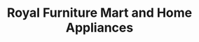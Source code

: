 ---
title: "Royal Furniture Mart and Home Appliances"
url: /kilimanoor/royal-furniture-mart-and-home-appliances/
shop: Möbel
---